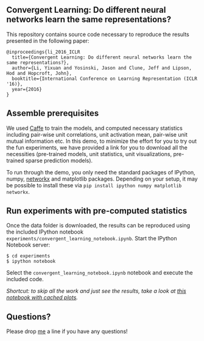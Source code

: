 ## Convergent Learning: Do different neural networks learn the same representations?

This repository contains source code necessary to reproduce the results presented in the following paper:

```
@inproceedings{li_2016_ICLR
  title={Convergent Learning: Do different neural networks learn the same representations?},
  author={Li, Yixuan and Yosinski, Jason and Clune, Jeff and Lipson, Hod and Hopcroft, John},
  booktitle={International Conference on Learning Representation (ICLR '16)},
  year={2016}
}
```

## Assemble prerequisites

 We used [Caffe](http://caffe.berkeleyvision.org/) to train the models, and computed necessary statistics including pair-wise unit correlations, unit activation mean, pair-wise unit mutual information etc. In this demo, to minimize the effort for you to try out the fun experiments, we have provided a link for you to download all the necessities (pre-trained models, unit statistics, unit visualizations, pre-trained sparse prediction models). 

To run through the demo, you only need the standard packages of IPython, numpy, [networkx](http://networkx.github.io) and matplotlib packages. Depending on your setup, it may be possible to install these via `pip install ipython numpy matplotlib networkx`.


## Run experiments with pre-computed statistics

Once the data folder is downloaded, the results can be reproduced using the included IPython notebook `experiments/convergent_learning_notebook.ipynb`.
Start the IPython Notebook server:

```
$ cd experiments
$ ipython notebook
```

Select the `convergent_learning_notebook.ipynb` notebook and execute the included
code. 

_Shortcut: to skip all the work and just see the results, take a look at [this notebook with cached plots](http://nbviewer.ipython.org/github/yosinski/convnet_transfer/blob/master/plots/transfer_plots.ipynb)._



## Questions?

Please drop [me](http://cs.cornell.edu/~yli) a line if you have any questions!
